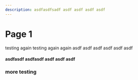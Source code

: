 ```yaml
---
description: asdfasdfsadf asdf asdf asdf asdf
---
```


# Page 1

testing again testing again again asdf asdf  asdf asdf asdf asdf&#x20;

#### asdfasdf asdfasdf  asdf asdf  asdf

### more testing

